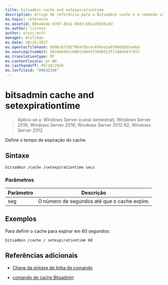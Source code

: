 ```yaml
---
title: bitsadmin cache and setexpirationtime
description: Artigo de referência para o Bitsadmin cache e o comando setexpiretime, que define o tempo de expiração do cache.
ms.topic: reference
ms.assetid: 00ea6e4e-b707-4b31-88dd-b61a78565c8d
ms.author: lizross
author: eross-msft
manager: mtillman
ms.date: 10/16/2017
ms.openlocfilehash: 0d9bc67292796afdbcec695ea2e65966b5b5e46d
ms.sourcegitcommit: db2d46842c68813d043738d6523f13d8454fc972
ms.translationtype: MT
ms.contentlocale: pt-BR
ms.lasthandoff: 09/10/2020
ms.locfileid: "89632536"
---
```

# <a name="bitsadmin-cache-and-setexpirationtime"></a>bitsadmin cache and setexpirationtime

> Aplica-se a: Windows Server (canal semestral), Windows Server 2019, Windows Server 2016, Windows Server 2012 R2, Windows Server 2012

Define o tempo de expiração do cache.

## <a name="syntax"></a>Sintaxe

```
bitsadmin /cache /setexpirationtime secs
```

### <a name="parameters"></a>Parâmetros

| Parâmetro | Descrição |
| -------------- | -------------- |
| seg | O número de segundos até que o cache expire. |

## <a name="examples"></a>Exemplos

Para definir o cache para expirar em 60 segundos:

```
bitsadmin /cache / setexpirationtime 60
```

## <a name="additional-references"></a>Referências adicionais

- [Chave da sintaxe de linha de comando](command-line-syntax-key.md)

- [comando de cache Bitsadmin](bitsadmin-cache.md)
